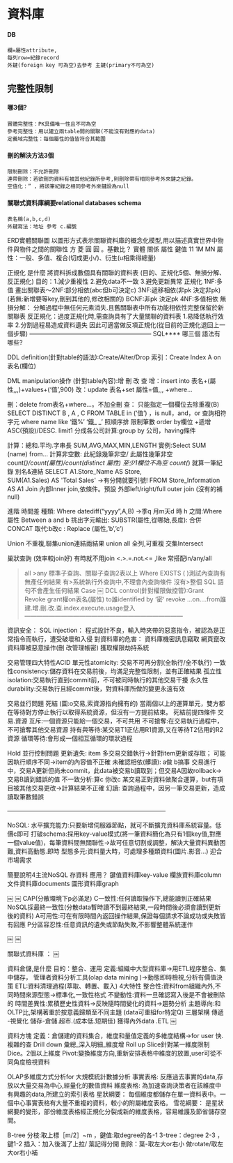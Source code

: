 資料庫
==
#### DB
	欄=屬性attribute,
	每列row=紀錄record
	外鍵(foreign key 可為空)去參考 主鍵(primary不可為空) 
## 完整性限制
#### 哪3個?
 	實體完整性：PK具備唯一性且不可為空
	參考完整性：用以建立兩table間的關聯(不能沒有對應的data)
	定義域完整性：每個屬性的值皆符合其範圍
#### 刪的解決方法3個
	限制刪除：不允許刪除
	連帶刪除：若欲刪的資料有被其他紀錄所參考,則刪除帶有相同參考外來鍵之紀錄。
	空值化：” ，將該筆紀錄之相同參考外來鍵設為null
#### 關聯式資料庫綱要relational databases schema 
	表名稱(a,b,c,d) 
	外鍵寫法：地址 參考 c.編號

ERD實體關聯圖
以圖形方式表示關聯資料庫的概念化模型,用以描述真實世界中物件與物件之間的關聯性
方 菱 圓 圓 。基數比？
實體 關係 屬性 鍵值 11 1M MN
屬性：一般、多值、複合(切成更小/\)、衍生(u相乘得總量)

正規化 是什麼
將資料拆成數個具有關聯的資料表 
 (目的、正規化5個、無損分解、反正規化)
目的：1.減少重複性 2.避免data不一致 3.避免更新異常
正規化
1NF:多值
畫出關聯表～2NF:部分相依(abc但b可決定c)
3NF:遞移相依(非pk 決定非pk)  (若無:新增要等key,刪到其他的,修改相關的)
BCNF:非pk 決定pk
4NF:多值相依
無損分解：
分解過程中無任何元素消失.且舊關聯表中所有功能相依性完整保留於新關聯表
反正規化：過度正規化時,需查詢具有了大量關聯的資料表
1.易降低執行效率
2.分割過程易造成資料遺失
因此可適當做反項正規化(從目前的正規化退回上一個步驟)
————————————————————
SQL****  哪三個 語法有哪些?

DDL definition(針對table的語法):Create/Alter/Drop
索引：Create Index A on 表名(欄位)

DML manipulation操作 (針對table內容):增 刪 改 查
增：insert into  表名+(屬性,,,)+values+(‘值’,900)
改：update 表名+set  屬性=值,,, +where…

刪：delete from表名+where…。不加全刪
查：
只能指定一個欄位去除重複(B)
SELECT DISTINCT B , A , C FROM TABLE
in (‘值’) ，is null，and，or 
查詢相符字元
where name like ‘鐵%’ ‘鐵_ _’
照順序排 限制筆數
order by欄位 +遞增ASC(預設)/DESC.  limit1 
分成各公司計算:group by 公司，having條件

計算：總和.平均.字串長
SUM,AVG,MAX,MIN,LENGTH
實例:Select SUM (name) from…
計算非空數:  此紀錄幾筆非空/ 此屬性幾筆非空                   
count(*)/count(屬性)/count(distinct 屬性) 
至少1欄位不為空  count(*) 就算一筆紀錄
別名&連結
SELECT A1.Store_Name AS Store,  
SUM(A1.Sales) AS 'Total Sales'   ->有分開就要引號!
FROM Store_Information AS A1
Join
內部Inner join,依條件。預設
外部left/right/full outer join (沒有的補null) 

進階
時間差 種類:
Where datediff(“yyyy”,A,B)  ->季q 月m天d 時 h 
之間:Where 屬性 Between a and b 
挑出字元輸出:
SUBSTR(屬性,從哪始,長度):
合併CONCAT
取代:b改c :
Replace (屬性,’b’,’c’)  

Union
不重複,聯集union連結兩結果
union all 全列,可重複
交集Intersect 

巢狀查詢 (效率較join好) 有時就不用join
<.>.=.not.<= ,like 常搭配in/any/all 
>all  >any
標準子查詢、關聯子查詢2表以上
Where EXISTS ( )測試內查詢有無產任何結果
有>系統執行外查詢中,不理會內查詢條件
沒有>整個 SQL 語句不會產生任何結果
Case
￼
DCL control(針對權限做控管):Grant Revoke
grant權on表名(屬性) to誰identified by ‘密‘
revoke …on….from誰
建.增.刪.改.查.index.execute.usage登入
——————————————————————————

資訊安全：
SQL injection：
程式設計不良，輸入時夾帶的惡意指令，被認為是正常指令而執行，遭受破壞和入侵
對資料庫的危害：
資料庫機密訊息竊取
網頁竄改
資料庫被惡意操作(刪 改管理帳密)
獲取權限劫持系統

交易管理四大特性ACID
單元性atomicity: 交易不可再分割(全執行/全不執行)
一致性consistency:儲存資料在交易前後，均滿足完整性限制，並有正確結果
孤立性isolation:交易執行直到commit前，不可被同時執行的其他交易干擾
永久性durability:交易執行且經commit後，對資料庫所做的變更永遠有效

交易並行問題
死結 (圖:o交易,索資源指向擁有的)
當兩個以上的運算單元，雙方都在等待對方停止執行以取得系統資源，但沒有一方提前結束。
死結前提四條件 交易.資源
互斥:一個資源只能給一個交易，不可共用
不可搶奪:在交易執行過程中，不可搶奪其他交易資源
持有與等待:某交易T1正佔用R1資源,又在等待T2佔用的R2資源
循環等待:會形成一個相互循環的環狀過程


Hold 並行控制問題
更新遺失: item
多交易交錯執行->針對item更新或存取；
可能因執行順序不同->item的內容值不正確
未確認相依(髒讀): a做 b搞事
交易進行中，交易A更新但尚未commit，此data被交易b讀取到；但交易A因故rollback->交易B讀到錯誤的值
不一致分析:算c 你改c
某交易正對資料做聚合運算，but有項目被其他交易更改->計算結果不正確
幻讀:
查詢過程中，因另一筆交易更新，造成讀取筆數錯誤

——————————————————————————

NoSQL:
水平擴充能力:只要新增伺服器節點，就可不斷擴充資料庫系統容量。低價c即可
打破schema:採用key-value模式(將一筆資料簡化為只有1個key值,對應一個value值)，每筆資料間無關聯性->故可任意切割或調整，解決大量資料異動困難,資料高動態.即時
型態多元:資料量大時，可處理多種類資料(圖片.影音…) 迎合市場需求

簡要說明4主流NoSQL 存資料 應用？
鍵值資料庫key-value 
欄族資料庫column 
文件資料庫documents 
圖形資料庫graph

￼
￼
CAP(分散環境下p必滿足)
C一致性:任何讀取操作下,總能讀到正確結果
NoSQL採最終一致性(分散data暫時讀不到最終結果,一段時間後必須會讀到更新後的資料)
A可用性:可在有限時間內返回操作結果,保證每個請求不論成功或失敗皆有回應
P分區容忍性:任意資訊的遺失或節點失敗,不影響整體系統運作

￼
￼

關聯式資料庫 ：
￼

資料倉儲,是什麼 目的：整合、運用
定義:組織中大型資料庫->用ETL程序整合、集中儲存，
管理者資料分析工具(olap data mining )->動態即時檢視,分析有價值決策
ETL:資料清理過程(萃取、轉置、載入)
4大特性
整合性:資料from組織內外,不同時間來源型態->標準化,一致性格式
不變動性:資料一旦確認寫入後是不會被刪除的
時間差異性:累積歷史性資料->反映隨時間變化的資料->趨勢分析
主題導向:和OLTP比,架構著重於按意義歸類至不同主題
(data可重組for特定Q)
三層架構
傳遞 -視覺化
儲存-倉儲.超市.(成本低.短期佳)
獲得內外data .ETL
￼


資料方塊
定義：倉儲建的資料集合，維度和量值定義的多維度結構->for user 快.複雜的查
Drill down 彙總_深入明細_維度增
Roll up
Slice針對某一維度限制
Dice。2個以上維度
Pivot:變換維度方向,重新安排表格中維度的放置,user可從不同角度檢視資料

OLAP多維度方式分析for 大規模統計數據分析
事實表格:
反應過去事實的data,存放以大量交易為中心,經量化的數值資料
維度表格:
為加速查詢決策者在該維度中有興趣的data,所建立的索引表格
星狀綱要：
每個維度都儲存在單一資料表中。一個中心事實表格有大量不重複的資料，較小的附屬維度表格。
雪花綱要：
是星狀網要的變形，部份維度表格經正規化分裂成新的維度表格，容易維護及節省儲存空間。

B-tree
分枝:取上標［m/2］~m  ，鍵值:取degree的各-1
3-tree：degree 2-3 ，鍵1-2
插入：加入後滿了上拉/ 葉記得分開
刪除：葉-取左大or右小 做rotate/取左大or右小補 








